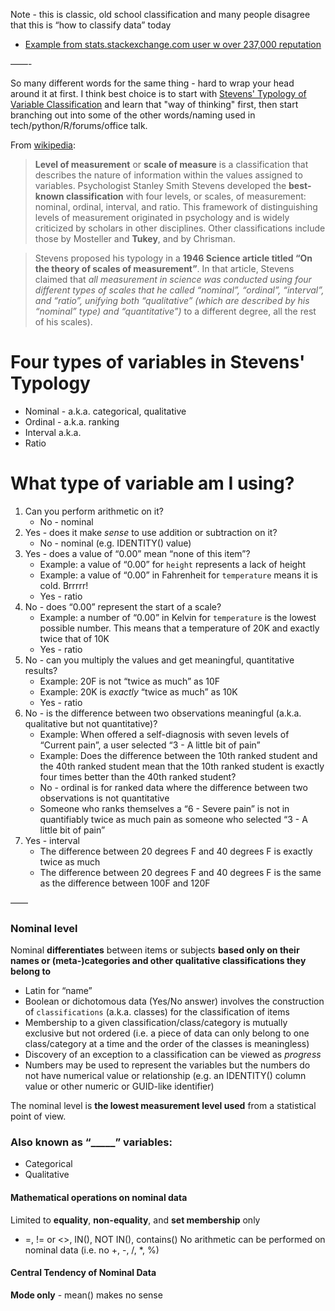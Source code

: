 Note - this is classic, old school classification and many people disagree that this is “how to classify data” today
* [Example from stats.stackexchange.com user w over 237,000 reputation](https://stats.stackexchange.com/questions/158214/explanation-of-the-different-variable-types-in-statistics#comment301534_158214)

——-

So many different words for the same thing - hard to wrap your head around it at first. I think
best choice is to start with [Stevens' Typology of Variable Classification](https://en.wikipedia.org/wiki/Level_of_measurement)
and learn that "way of thinking" first, then start branching out into some of the other words/naming used
in tech/python/R/forums/office talk. 

From [wikipedia](https://en.wikipedia.org/wiki/Level_of_measurement):
>**Level of measurement** or **scale of measure** is a classification that describes the nature of information within the values assigned to variables. Psychologist Stanley Smith Stevens developed the **best-known classification** with four levels, or scales, of measurement: nominal, ordinal, interval, and ratio. This framework of distinguishing levels of measurement originated in psychology and is widely criticized by scholars in other disciplines. Other classifications include those by Mosteller and **Tukey**, and by Chrisman.

>Stevens proposed his typology in a **1946 Science article titled “On the theory of scales of measurement”**. In that article, Stevens claimed that *all measurement in science was conducted using four different types of scales that he called “nominal”, “ordinal”, “interval”, and “ratio”, unifying both “qualitative” (which are described by his “nominal” type) and “quantitative”)* to a different degree, all the rest of his scales). 

# Four types of variables in Stevens' Typology
* Nominal - a.k.a. categorical, qualitative 
* Ordinal - a.k.a. ranking 
* Interval a.k.a. 
* Ratio

# What type of variable am I using?
1. Can you perform arithmetic on it?
   * No - nominal
2. Yes - does it make *sense* to use addition or subtraction on it?
   * No - nominal (e.g. IDENTITY() value)
1. Yes - does a value of “0.00” mean “none of this item”?
   * Example: a value of “0.00” for `height` represents a lack of height
   * Example: a value of “0.00” in Fahrenheit for `temperature` means it is cold. Brrrrr!
   * Yes - ratio
1. No - does “0.00” represent the start of a scale?
   * Example: a number of “0.00” in Kelvin for `temperature` is the lowest possible number. This means that a temperature of 20K and exactly twice that of 10K
   * Yes - ratio
1. No - can you multiply the values and get meaningful, quantitative results?
   * Example: 20F is not “twice as much” as 10F
   * Example: 20K is *exactly* “twice as much” as 10K
   * Yes - ratio
1. No - is the difference between two observations meaningful (a.k.a. qualitative but not quantitative)?
   * Example: When offered a self-diagnosis with seven levels of “Current pain”, a user selected “3 - A little bit of pain”
   * Example: Does the difference between the 10th ranked student and the 40th ranked student mean that the 10th ranked student is exactly four times better than the 40th ranked student?
   * No - ordinal is for ranked data where the difference between two observations is not quantitative 
   * Someone who ranks themselves a “6 - Severe pain” is not in quantifiably twice as much pain as someone who selected “3 - A little bit of pain”
1. Yes - interval
   * The difference between 20 degrees F and 40 degrees F is exactly twice as much
   * The difference between 20 degrees F and 40 degrees F is the same as the difference between 100F and 120F

——

### Nominal level
Nominal **differentiates** between items or subjects **based only on their names or (meta-)categories and other qualitative classifications they belong to**
* Latin for “name”
* Boolean or dichotomous data (Yes/No answer) involves the construction of `classifications` (a.k.a. classes) for the classification of items
* Membership to a given classification/class/category is mutually exclusive but not ordered (i.e. a piece of data can only belong to one class/category at a time and the order of the classes is meaningless)
* Discovery of an exception to a classification can be viewed as *progress*
* Numbers may be used to represent the variables but the numbers do not have numerical value or relationship (e.g. an IDENTITY() column value or other numeric or GUID-like identifier)

The nominal level is **the lowest measurement level used** from a statistical point of view.

### Also known as “_____” variables:
* Categorical 
* Qualitative 

#### Mathematical operations on nominal data
Limited to **equality**, **non-equality**, and **set membership** only
* =, != or <>, IN(), NOT IN(), contains()
No arithmetic can be performed on nominal data (i.e. no +, -, /, *, %)

#### Central Tendency of Nominal Data
**Mode only** - mean() makes no sense

### 

### 

### 

